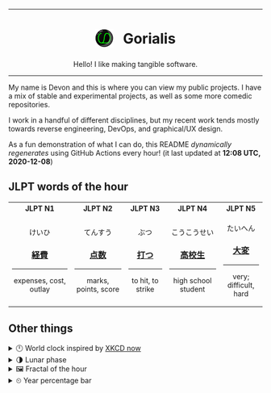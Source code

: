 ***

<h1 align="center">
<sub>
    <img src="readme/resources/avatar.png" height="36">
</sub>
&nbsp;
Gorialis
</h1>
<p align="center">
Hello! I like making tangible software.
</p>

***

My name is Devon and this is where you can view my public projects. I have a mix of stable and experimental projects, as well as some more comedic repositories.

I work in a handful of different disciplines, but my recent work tends mostly towards reverse engineering, DevOps, and graphical/UX design.

As a fun demonstration of what I can do, this README *dynamically regenerates* using GitHub Actions every hour! (it last updated at **12:08 UTC, 2020-12-08**)

<h2>JLPT words of the hour</h2>
<table>
    <tr>
        <th>JLPT N1</th>
        <th>JLPT N2</th>
        <th>JLPT N3</th>
        <th>JLPT N4</th>
        <th>JLPT N5</th>
    </tr>
    <tr>
        <td>
            <p align="center">けいひ</p>
            <h3 align="center"><b><a href="https://jisho.org/search/%E7%B5%8C%E8%B2%BB">経費</a></b></h3>
            <hr>
            <p align="center">expenses,<wbr> cost,<wbr> outlay</p>
        </td>
        <td>
            <p align="center">てんすう</p>
            <h3 align="center"><b><a href="https://jisho.org/search/%E7%82%B9%E6%95%B0">点数</a></b></h3>
            <hr>
            <p align="center">marks,<wbr> points,<wbr> score</p>
        </td>
        <td>
            <p align="center">ぶつ</p>
            <h3 align="center"><b><a href="https://jisho.org/search/%E6%89%93%E3%81%A4">打つ</a></b></h3>
            <hr>
            <p align="center">to hit,<wbr> to strike</p>
        </td>
        <td>
            <p align="center">こうこうせい</p>
            <h3 align="center"><b><a href="https://jisho.org/search/%E9%AB%98%E6%A0%A1%E7%94%9F">高校生</a></b></h3>
            <hr>
            <p align="center">high school student</p>
        </td>
        <td>
            <p align="center">たいへん</p>
            <h3 align="center"><b><a href="https://jisho.org/search/%E5%A4%A7%E5%A4%89">大変</a></b></h3>
            <hr>
            <p align="center">very;<br> difficult,<wbr> hard</p>
        </td>
    </tr>
</table>

<h2>Other things</h2>
<details>
<summary>🕛  World clock inspired by <a href="https://xkcd.com/now">XKCD now</a></summary>

> <img src="generated/now.png" width="512">

</details>
<details>
<summary>🌗 Lunar phase</summary>

The moon is approximately 81.14% through its phase (Last Quarter).

</details>
<details>
<summary>&#x1f5bc; Fractal of the hour</summary>

> <img src="generated/fractal.png" width="512">

</details>
<details>
<summary>&#x23f2; Year percentage bar</summary>
<pre><code>2020 [██████████████████▁▁] 93.58%</code></pre>
</details>
